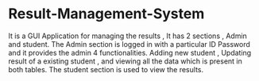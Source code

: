 # Result-Management-System
It is a GUI Application for managing the results , It has 2 sections , Admin and student.
The Admin section is logged in with a particular ID Password and it provides the admin 4 functionalities.
Adding new student , Updating result of a existing student , and viewing all the data which is present in both tables.
The student section is used to view the results.
